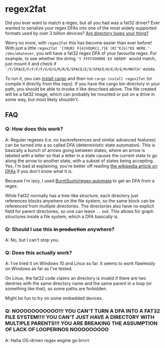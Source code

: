 regex2fat
=========

Did you ever want to match a regex, but all you had was a fat32 driver?
Ever wanted to serialize your regex DFAs into one of the most widely supported formats used by over 3 billion devices?
[Are directory loops your thing?](https://xkcd.com/981/)

Worry no more, with `regex2fat` this has become easier than ever before!
With just a little `regex2fat '[YOUR] F{4}VOUR{1,7}E (R[^E]G)*EX HERE.' /dev/whatever`, you will have a fat32 regex DFA of your favourite regex.
For example, to see whether the string `'Y FFFFVOURRE EX HEREM'` would match, just mount it and check if `'/Y/SPACE/F/F/F/F/V/O/U/R/R/E/SPACE/E/X/SPACE/H/E/R/E/M/MATCH'` exists.

To run it, you can [install cargo](https://doc.rust-lang.org/cargo/getting-started/installation.html) and then run `cargo install regex2fat` (or compile it directly from this repo).
If you have the cargo bin directory in your path, you should be able to invoke it like described above.
The file created will be a fat32 image, which can probably be mounted or put on a drive in some way, but most likely shouldn't.

## FAQ
### Q: How does this work?
A: Regular regexes (i.e. no backreferences and similar advanced features) can be turned into a so called DFA (deterministic state automaton).
This is basically a bunch of arrows going between states, where an arrow is labeled with a letter so that a letter in a state causes the current state to go along the arrow to another state, with a subset of states being accepting.
Yes, I'm bad at explaining, you're better off reading [the wikipedia article on DFAs](https://en.wikipedia.org/wiki/Deterministic_finite_automaton) if you don't know what it is.

Because I'm lazy, I used [BurntSushi/regex-automata](https://github.com/BurntSushi/regex-automata) to get an DFA from a regex.

While Fat32 normally has a tree-like structure, each directory just references blocks anywhere on the file system, so the same block can be referenced from multiple directories.
The directories also have no explicit field for parent directories, so one can leave `..` out.
This allows for graph structures inside a file system, which a DFA basically is.

### Q: Should I use this <del>in production</del> anywhere?
A: No, but I can't stop you.

### Q: Does this actually work?
A: I've tried it on Windows 10 and Linux so far.
It seems to work flawlessly on Windows as far as I've tested.

On Linux, the fat32 code claims an directory is invalid if there are two dentries with the same directory name and the same parent in a loop (or something like that), so some paths are forbidden.

Might be fun to try on some embedded devices.

### Q: NOOOOOOOOOOO!!! YOU CAN'T TURN A DFA INTO A FAT32 FILE SYSTEM!!!! YOU CAN'T JUST HAVE A DIRECTORY WITH MULTIPLE PARENTS!!! YOU ARE BREAKING THE ASSUMPTION OF LACK OF LOOPERINOS NOOOOOOOOO
A: Haha OS-driven regex engine go brrrrr
